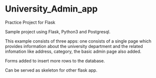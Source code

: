 # University_Admin_app
Practice Project for Flask

Sample project using Flask, Python3 and Postgresql.

This example consists of three apps: one consists of a single page which provides information about the university department and the related infomation like address, category, the basic admin page also added.

Forms added to insert more rows to the database.

Can be served as skeleton for other flask app.



